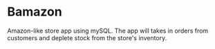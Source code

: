 # Bamazon

Amazon-like store app using mySQL.  The app will takes in orders from customers and deplete stock from the store's inventory. 
